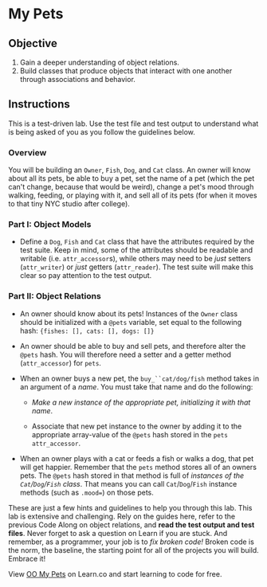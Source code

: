 # My Pets

## Objective

1.  Gain a deeper understanding of object relations.
2.  Build classes that produce objects that interact with one another through
    associations and behavior.

## Instructions

This is a test-driven lab. Use the test file and test output to understand what is being asked of you as you follow the guidelines below.

### Overview

You will be building an `Owner`, `Fish`, `Dog`, and `Cat` class. An owner will know about all its pets, be able to buy a pet, set the name of a pet (which the pet can't change, because that would be weird), change a pet's mood through walking, feeding, or playing with it, and sell all of its pets (for when it moves to that tiny NYC studio after college).

### Part I: Object Models

- Define a `Dog`, `Fish` and `Cat` class that have the attributes required by the test suite. Keep in mind, some of the attributes should be readable and writable (i.e. `attr_accessor`s), while others may need to be _just_ setters (`attr_writer`) or _just_ getters (`attr_reader`). The test suite will make this clear so pay attention to the test output.

### Part II: Object Relations

- An owner should know about its pets! Instances of the `Owner` class should be initialized with a `@pets` variable, set equal to the following hash:
      `{fishes: [], cats: [], dogs: []}`

- An owner should be able to buy and sell pets, and therefore alter the `@pets`
  hash. You will therefore need a setter and a getter method (`attr_accessor`)
  for `pets`.

- When an owner buys a new pet, the ` buy_``cat/dog/fish ` method takes in an argument of a _name_. You must take that name and do the following:

  - _Make a new instance of the appropriate pet, initializing it with that name_.

  - Associate that new pet instance to the owner by adding it to the appropriate array-value of the `@pets` hash stored in the `pets` `attr_accessor`.

- When an owner plays with a cat or feeds a fish or walks a dog, that pet will get happier. Remember that the `pets` method stores all of an owners pets. The `@pets` hash stored in that method is full of _instances of the
  `Cat`/`Dog`/`Fish` class_. That means you can call `Cat`/`Dog`/`Fish` instance methods (such as `.mood=`) on those pets.

These are just a few hints and guidelines to help you through this lab. This lab is extensive and challenging. Rely on the guides here, refer to the previous Code Along on object relations, and **read the test output and test files**.
Never forget to ask a question on Learn if you are stuck. And remember, as a programmer, your job is to _fix broken code!_ Broken code is the norm, the baseline, the starting point for all of the projects you will build. Embrace it!

<p class='util--hide'>View <a href='https://learn.co/lessons/oo-my-pets'>OO My Pets</a> on Learn.co and start learning to code for free.</p>
